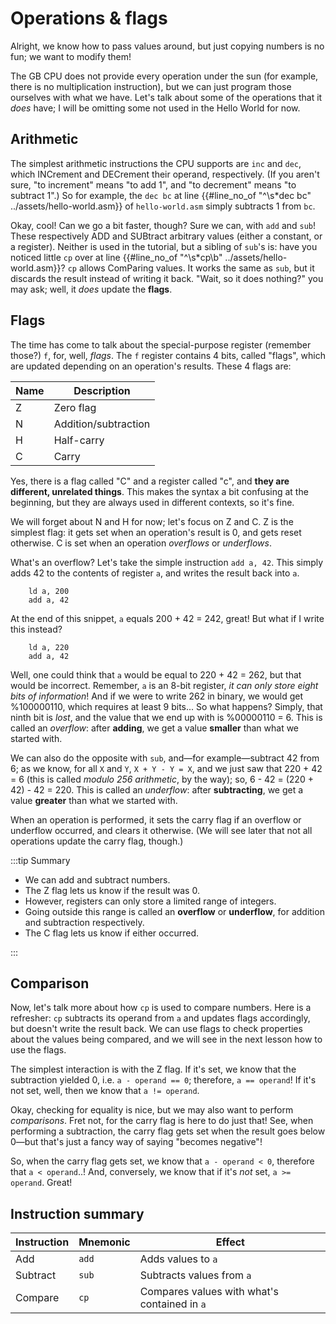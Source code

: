 # Operations & flags

Alright, we know how to pass values around, but just copying numbers is no fun; we want to modify them!

The GB CPU does not provide every operation under the sun (for example, there is no multiplication instruction), but we can just program those ourselves with what we have.
Let's talk about some of the operations that it *does* have; I will be omitting some not used in the Hello World for now.

## Arithmetic

The simplest arithmetic instructions the CPU supports are `inc` and `dec`, which INCrement and DECrement their operand, respectively.
(If you aren't sure, "to increment" means "to add 1", and "to decrement" means "to subtract 1".)
So for example, the `dec bc` at line {{#line_no_of "^\s*dec bc" ../assets/hello-world.asm}} of `hello-world.asm` simply subtracts 1 from `bc`.

Okay, cool!
Can we go a bit faster, though?
Sure we can, with `add` and `sub`!
These respectively ADD and SUBtract arbitrary values (either a constant, or a register).
Neither is used in the tutorial, but a sibling of `sub`'s is: have you noticed little `cp` over at line {{#line_no_of "^\s*cp\b" ../assets/hello-world.asm}}?
`cp` allows ComParing values.
It works the same as `sub`, but it discards the result instead of writing it back.
"Wait, so it does nothing?" you may ask; well, it *does* update the **flags**.

## Flags

The time has come to talk about the special-purpose register (remember those?) `f`, for, well, *flags*.
The `f` register contains 4 bits, called "flags", which are updated depending on an operation's results.
These 4 flags are:

Name | Description
-----|---------------------
  Z  | Zero flag
  N  | Addition/subtraction
  H  | Half-carry
  C  | Carry

Yes, there is a flag called "C" and a register called "c", and **they are different, unrelated things**.
This makes the syntax a bit confusing at the beginning, but they are always used in different contexts, so it's fine.

We will forget about N and H for now; let's focus on Z and C.
Z is the simplest flag: it gets set when an operation's result is 0, and gets reset otherwise.
C is set when an operation *overflows* or *underflows*.

What's an overflow?
Let's take the simple instruction `add a, 42`.
This simply adds 42 to the contents of register `a`, and writes the result back into `a`.

```rgbasm
    ld a, 200
    add a, 42
```

At the end of this snippet, `a` equals 200 + 42 = 242, great!
But what if I write this instead?

```rgbasm
    ld a, 220
    add a, 42
```

Well, one could think that `a` would be equal to 220 + 42 = 262, but that would be incorrect.
Remember, `a` is an 8-bit register, *it can only store eight bits of information*!
And if we were to write 262 in binary, we would get %100000110, which requires at least 9 bits...
So what happens?
Simply, that ninth bit is *lost*, and the value that we end up with is %00000110 = 6.
This is called an *overflow*: after **adding**, we get a value **smaller** than what we started with.

We can also do the opposite with `sub`, and&mdash;for example&mdash;subtract 42 from 6; as we know, for all `X` and `Y`, `X + Y - Y = X`, and we just saw that 220 + 42 = 6 (this is called *modulo 256 arithmetic*, by the way); so, 6 - 42 = (220 + 42) - 42 = 220.
This is called an *underflow*: after **subtracting**, we get a value **greater** than what we started with.

When an operation is performed, it sets the carry flag if an overflow or underflow occurred, and clears it otherwise.
(We will see later that not all operations update the carry flag, though.)

:::tip Summary

- We can add and subtract numbers.
- The Z flag lets us know if the result was 0.
- However, registers can only store a limited range of integers.
- Going outside this range is called an **overflow** or **underflow**, for addition and subtraction respectively.
- The C flag lets us know if either occurred.

:::

## Comparison

Now, let's talk more about how `cp` is used to compare numbers.
Here is a refresher: `cp` subtracts its operand from `a` and updates flags accordingly, but doesn't write the result back.
We can use flags to check properties about the values being compared, and we will see in the next lesson how to use the flags.

The simplest interaction is with the Z flag.
If it's set, we know that the subtraction yielded 0, i.e. `a - operand == 0`; therefore, `a == operand`!
If it's not set, well, then we know that `a != operand`.

Okay, checking for equality is nice, but we may also want to perform *comparisons*.
Fret not, for the carry flag is here to do just that!
See, when performing a subtraction, the carry flag gets set when the result goes below 0—but that's just a fancy way of saying "becomes negative"!

So, when the carry flag gets set, we know that `a - operand < 0`, therefore that `a < operand`..!
And, conversely, we know that if it's *not* set, `a >= operand`.
Great!

## Instruction summary

Instruction | Mnemonic | Effect
------------|----------|---------------------------------------------
Add         | `add`    | Adds values to `a`
Subtract    | `sub`    | Subtracts values from `a`
Compare     | `cp`     | Compares values with what's contained in `a`
